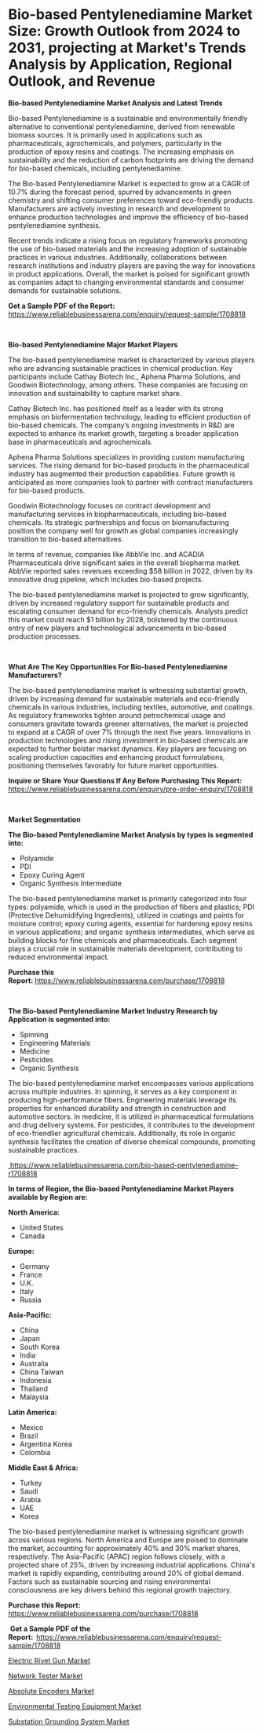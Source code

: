 <p><h1>Bio-based Pentylenediamine Market Size: Growth Outlook from 2024 to 2031, projecting at Market's Trends Analysis by Application, Regional Outlook, and Revenue</h1></p><p><strong>Bio-based Pentylenediamine Market Analysis and Latest Trends</strong></p>
<p><p>Bio-based Pentylenediamine is a sustainable and environmentally friendly alternative to conventional pentylenediamine, derived from renewable biomass sources. It is primarily used in applications such as pharmaceuticals, agrochemicals, and polymers, particularly in the production of epoxy resins and coatings. The increasing emphasis on sustainability and the reduction of carbon footprints are driving the demand for bio-based chemicals, including pentylenediamine.</p><p>The Bio-based Pentylenediamine Market is expected to grow at a CAGR of 10.7% during the forecast period, spurred by advancements in green chemistry and shifting consumer preferences toward eco-friendly products. Manufacturers are actively investing in research and development to enhance production technologies and improve the efficiency of bio-based pentylenediamine synthesis.</p><p>Recent trends indicate a rising focus on regulatory frameworks promoting the use of bio-based materials and the increasing adoption of sustainable practices in various industries. Additionally, collaborations between research institutions and industry players are paving the way for innovations in product applications. Overall, the market is poised for significant growth as companies adapt to changing environmental standards and consumer demands for sustainable solutions.</p></p>
<p><strong>Get a Sample PDF of the Report:&nbsp;</strong> <a href="https://www.reliablebusinessarena.com/enquiry/request-sample/1708818?utm_campaign=1556&utm_medium=2&utm_source=Github&utm_content=ia&utm_term=21102024&utm_id=bio-based-pentylenediamine">https://www.reliablebusinessarena.com/enquiry/request-sample/1708818</a></p>
<p>&nbsp;</p>
<p><strong>Bio-based Pentylenediamine Major Market Players</strong></p>
<p><p>The bio-based pentylenediamine market is characterized by various players who are advancing sustainable practices in chemical production. Key participants include Cathay Biotech Inc., Aphena Pharma Solutions, and Goodwin Biotechnology, among others. These companies are focusing on innovation and sustainability to capture market share.</p><p>Cathay Biotech Inc. has positioned itself as a leader with its strong emphasis on biofermentation technology, leading to efficient production of bio-based chemicals. The company’s ongoing investments in R&D are expected to enhance its market growth, targeting a broader application base in pharmaceuticals and agrochemicals.</p><p>Aphena Pharma Solutions specializes in providing custom manufacturing services. The rising demand for bio-based products in the pharmaceutical industry has augmented their production capabilities. Future growth is anticipated as more companies look to partner with contract manufacturers for bio-based products.</p><p>Goodwin Biotechnology focuses on contract development and manufacturing services in biopharmaceuticals, including bio-based chemicals. Its strategic partnerships and focus on biomanufacturing position the company well for growth as global companies increasingly transition to bio-based alternatives.</p><p>In terms of revenue, companies like AbbVie Inc. and ACADIA Pharmaceuticals drive significant sales in the overall biopharma market. AbbVie reported sales revenues exceeding $58 billion in 2022, driven by its innovative drug pipeline, which includes bio-based projects. </p><p>The bio-based pentylenediamine market is projected to grow significantly, driven by increased regulatory support for sustainable products and escalating consumer demand for eco-friendly chemicals. Analysts predict this market could reach $1 billion by 2028, bolstered by the continuous entry of new players and technological advancements in bio-based production processes.</p></p>
<p>&nbsp;</p>
<p><strong>What Are The Key Opportunities For Bio-based Pentylenediamine Manufacturers?</strong></p>
<p><p>The bio-based pentylenediamine market is witnessing substantial growth, driven by increasing demand for sustainable materials and eco-friendly chemicals in various industries, including textiles, automotive, and coatings. As regulatory frameworks tighten around petrochemical usage and consumers gravitate towards greener alternatives, the market is projected to expand at a CAGR of over 7% through the next five years. Innovations in production technologies and rising investment in bio-based chemicals are expected to further bolster market dynamics. Key players are focusing on scaling production capacities and enhancing product formulations, positioning themselves favorably for future market opportunities.</p></p>
<p><strong>Inquire or Share Your Questions If Any Before Purchasing This Report:</strong> <a href="https://www.reliablebusinessarena.com/enquiry/pre-order-enquiry/1708818?utm_campaign=1556&utm_medium=2&utm_source=Github&utm_content=ia&utm_term=21102024&utm_id=bio-based-pentylenediamine">https://www.reliablebusinessarena.com/enquiry/pre-order-enquiry/1708818</a></p>
<p>&nbsp;</p>
<p><strong>Market Segmentation</strong></p>
<p><strong>The Bio-based Pentylenediamine Market Analysis by types is segmented into:</strong></p>
<p><ul><li>Polyamide</li><li>PDI</li><li>Epoxy Curing Agent</li><li>Organic Synthesis Intermediate</li></ul></p>
<p><p>The bio-based pentylenediamine market is primarily categorized into four types: polyamide, which is used in the production of fibers and plastics; PDI (Protective Dehumidifying Ingredients), utilized in coatings and paints for moisture control; epoxy curing agents, essential for hardening epoxy resins in various applications; and organic synthesis intermediates, which serve as building blocks for fine chemicals and pharmaceuticals. Each segment plays a crucial role in sustainable materials development, contributing to reduced environmental impact.</p></p>
<p><strong>Purchase this Report:&nbsp;</strong><a href="https://www.reliablebusinessarena.com/purchase/1708818?utm_campaign=1556&utm_medium=2&utm_source=Github&utm_content=ia&utm_term=21102024&utm_id=bio-based-pentylenediamine">https://www.reliablebusinessarena.com/purchase/1708818</a></p>
<p>&nbsp;</p>
<p><strong>The Bio-based Pentylenediamine Market Industry Research by Application is segmented into:</strong></p>
<p><ul><li>Spinning</li><li>Engineering Materials</li><li>Medicine</li><li>Pesticides</li><li>Organic Synthesis</li></ul></p>
<p><p>The bio-based pentylenediamine market encompasses various applications across multiple industries. In spinning, it serves as a key component in producing high-performance fibers. Engineering materials leverage its properties for enhanced durability and strength in construction and automotive sectors. In medicine, it is utilized in pharmaceutical formulations and drug delivery systems. For pesticides, it contributes to the development of eco-friendlier agricultural chemicals. Additionally, its role in organic synthesis facilitates the creation of diverse chemical compounds, promoting sustainable practices.</p></p>
<p><a href="https://www.reliablebusinessarena.com/bio-based-pentylenediamine-r1708818?utm_campaign=1556&utm_medium=2&utm_source=Github&utm_content=ia&utm_term=21102024&utm_id=bio-based-pentylenediamine">&nbsp;https://www.reliablebusinessarena.com/bio-based-pentylenediamine-r1708818</a></p>
<p><strong>In terms of Region, the Bio-based Pentylenediamine Market Players available by Region are:</strong></p>
<p>
    <p> <strong> North America: </strong>
        <ul>
            <li>United States</li>
            <li>Canada</li>
        </ul>
        </p> 
    <p> <strong> Europe: </strong>
        <ul>
            <li>Germany</li>
            <li>France</li>
            <li>U.K.</li>
            <li>Italy</li>
            <li>Russia</li>
        </ul>
        </p> 
    <p> <strong> Asia-Pacific: </strong>
        <ul>
            <li>China</li>
            <li>Japan</li>
            <li>South Korea</li>
            <li>India</li>
            <li>Australia</li>
            <li>China Taiwan</li>
            <li>Indonesia</li>
            <li>Thailand</li>
            <li>Malaysia</li>
        </ul>
        </p> 
    <p> <strong> Latin America: </strong>
        <ul>
            <li>Mexico</li>
            <li>Brazil</li>
            <li>Argentina Korea</li>
            <li>Colombia</li>
        </ul>
        </p> 
    <p> <strong> Middle East & Africa: </strong>
        <ul>
            <li>Turkey</li>
            <li>Saudi</li>
            <li>Arabia</li>
            <li>UAE</li>
            <li>Korea</li>
        </ul>
    </p>
    </p>
<p><p>The bio-based pentylenediamine market is witnessing significant growth across various regions. North America and Europe are poised to dominate the market, accounting for approximately 40% and 30% market shares, respectively. The Asia-Pacific (APAC) region follows closely, with a projected share of 25%, driven by increasing industrial applications. China's market is rapidly expanding, contributing around 20% of global demand. Factors such as sustainable sourcing and rising environmental consciousness are key drivers behind this regional growth trajectory.</p></p>
<p><strong>Purchase this Report: </strong><a href="https://www.reliablebusinessarena.com/purchase/1708818?utm_campaign=1556&utm_medium=2&utm_source=Github&utm_content=ia&utm_term=21102024&utm_id=bio-based-pentylenediamine">https://www.reliablebusinessarena.com/purchase/1708818</a></p>
<p>&nbsp;<strong>Get a Sample PDF of the Report:&nbsp;&nbsp;</strong><a href="https://www.reliablebusinessarena.com/enquiry/request-sample/1708818?utm_campaign=1556&utm_medium=2&utm_source=Github&utm_content=ia&utm_term=21102024&utm_id=bio-based-pentylenediamine">https://www.reliablebusinessarena.com/enquiry/request-sample/1708818</a></p>
<p><strong></strong></p>
<p><p><a href="https://www.linkedin.com/pulse/navigating-global-electric-rivet-gun-market-from-trends-strategy-feurf?utm_campaign=1556&utm_medium=2&utm_source=Github&utm_content=ia&utm_term=21102024&utm_id=bio-based-pentylenediamine">Electric Rivet Gun Market</a></p><p><a href="https://www.linkedin.com/pulse/network-tester-market-share-analysis-growth-trends-forecasts-zamnf?utm_campaign=1556&utm_medium=2&utm_source=Github&utm_content=ia&utm_term=21102024&utm_id=bio-based-pentylenediamine">Network Tester Market</a></p><p><a href="https://www.linkedin.com/pulse/decoding-absolute-encoders-industry-dynamics-strategic-imperatives-n5hbf?utm_campaign=1556&utm_medium=2&utm_source=Github&utm_content=ia&utm_term=21102024&utm_id=bio-based-pentylenediamine">Absolute Encoders Market</a></p><p><a href="https://www.linkedin.com/pulse/environmental-testing-equipment-market-forecasts-trends-impact-ampdf?utm_campaign=1556&utm_medium=2&utm_source=Github&utm_content=ia&utm_term=21102024&utm_id=bio-based-pentylenediamine">Environmental Testing Equipment Market</a></p><p><a href="https://issuu.com/reportprime-2/docs/substation-grounding-system-market-_3d39022d2a0951?utm_campaign=1556&utm_medium=2&utm_source=Github&utm_content=ia&utm_term=21102024&utm_id=bio-based-pentylenediamine">Substation Grounding System Market</a></p></p>